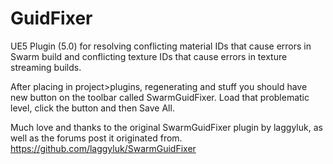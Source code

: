# GuidFixer
UE5 Plugin (5.0) for resolving conflicting material IDs that cause errors in Swarm build and conflicting texture IDs that cause errors in texture streaming builds.

After placing in project>plugins, regenerating and stuff you should have new button on the toolbar called SwarmGuidFixer.
Load that problematic level, click the button and then Save All.

Much love and thanks to the original SwarmGuidFixer plugin by laggyluk, as well as the forums post it originated from.
https://github.com/laggyluk/SwarmGuidFixer

